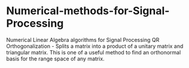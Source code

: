 # Numerical-methods-for-Signal-Processing
Numerical Linear Algebra algorithms for Signal Processing
QR Orthogonalization - Splits a matrix into a product of a unitary matrix and triangular matrix. This is one of a useful method to find an orthonormal basis for the range space of any matrix.
